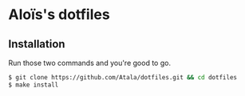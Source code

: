 # Aloïs's dotfiles

## Installation

Run those two commands and you're good to go.

```sh
$ git clone https://github.com/Atala/dotfiles.git && cd dotfiles
$ make install
```